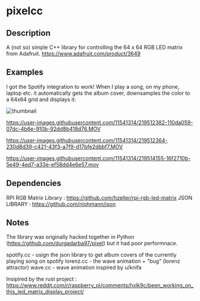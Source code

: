 # pixelcc

## Description
A (not so) simple C++ library for controlling the 64 x 64 RGB LED matrix from Adafruit.
https://www.adafruit.com/product/3649

## Examples
I got the Spotify integration to work! When I play a song, on my phone, laptop etc. it automatically gets the album cover, 
downsamples the color to a 64x64 grid and displays it:


![thumbnail](https://github.com/durgadarba97/pixelcc/assets/11541314/69f115f7-07e5-4c2e-bff0-fb240caaaf58)

https://user-images.githubusercontent.com/11541314/219512382-110da059-07dc-4b6e-910b-92dd8b418d76.MOV

https://user-images.githubusercontent.com/11541314/219512364-230d8d39-c421-43f3-a7f9-d17bfe2dbbf7.MOV

https://user-images.githubusercontent.com/11541314/219514155-16f2710b-5e49-4ed7-a33e-ef58dd4e6e57.mov

## Dependencies
RPI RGB Matrix Library : https://github.com/hzeller/rpi-rgb-led-matrix
JSON LIBRARY : https://github.com/nlohmann/json

## Notes
The library was originally hacked together in Python (https://github.com/durgadarba97/pixel)
but it had poor performnace. 

spotify.cc - usign the json library to get album covers of the currently playing song on spotify
lorenz.cc - the wave animation + "bug" (lorenz attractor) 
wave.cc - wave animation inspired by u/knifa 

Insipired by the rust project : https://www.reddit.com/r/raspberry_pi/comments/hxlk9c/been_working_on_this_led_matrix_display_project/


